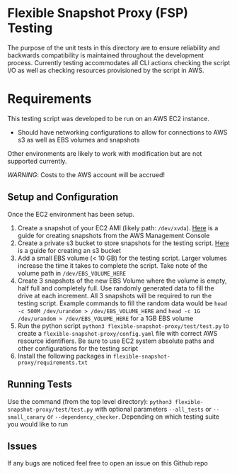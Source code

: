 # Flexible Snapshot Proxy (FSP) Testing

The purpose of the unit tests in this directory are to ensure reliability and backwards compatibility is maintained throughout the development process. Currently testing accommodates all CLI actions checking the script I/O as well as checking resources provisioned by the script in AWS.


# Requirements

This testing script was developed to be run on an AWS EC2 instance.
- Should have networking configurations to allow for connections to AWS s3 as well as EBS volumes and snapshots

Other environments are likely to work with modification but are not supported currently.

*WARNING*: Costs to the AWS account will be accrued!

## Setup and Configuration
Once the EC2 environment has been setup. 

 1. Create a snapshot of your EC2 AMI (likely path: `/dev/xvda`). [Here](https://docs.aws.amazon.com/AWSEC2/latest/UserGuide/ebs-creating-snapshot.html) is a guide for creating snapshots from the AWS Management Console
 2. Create a private s3 bucket to store snapshots for the testing script. [Here](https://docs.aws.amazon.com/AmazonS3/latest/userguide/create-bucket-overview.html) is a guide for creating an s3 bucket
 3. Add a small EBS volume (< 10 GB) for the testing script. Larger volumes increase the time it takes to complete the script. Take note of the volume path in `/dev/EBS_VOLUME_HERE`
 4. Create 3 snapshots of the new EBS Volume where the volume is empty, half full and completely full. Use randomly generated data to fill the drive at each increment. All 3 snapshots will be required to run the testing script. Example commands to fill the random data would be `head -c 500M /dev/urandom > /dev/EBS_VOLUME_HERE` and `head -c 1G /dev/urandom > /dev/EBS_VOLUME_HERE`  for a 1GB EBS volume
 5. Run the python script `python3 flexible-snapshot-proxy/test/test.py` to create a `flexible-snapshot-proxy/config.yaml` file with correct AWS resource identifiers. Be sure to use EC2 system absolute paths and other configurations for the testing script
 6. Install the following packages in `flexible-snapshot-proxy/requirements.txt`

## Running Tests

Use the command (from the top level directory): `python3 flexible-snapshot-proxy/test/test.py` with optional parameters `--all_tests` or `--small_canary` or `--dependency_checker`. Depending on which testing suite you would like to run

## Issues
If any bugs are noticed feel free to open an issue on this Github repo

